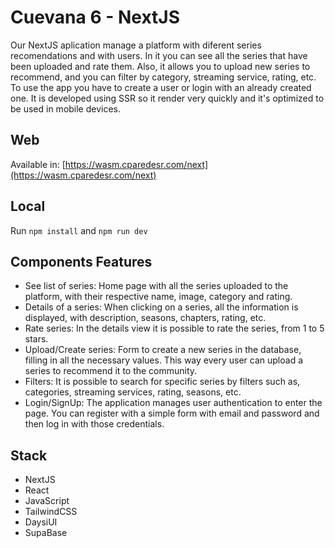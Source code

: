 # Cuevana 6 - NextJS

Our NextJS aplication manage a platform with diferent series recomendations and with users. In it you can see all the series that have been uploaded and rate them. Also, it allows you to upload new series to recommend, and you can filter by category, streaming service, rating, etc. To use the app you have to create a user or login with an already created one. It is developed using SSR so it render very quickly and it's optimized to be used in mobile devices.  

## Web
Available in: [https://wasm.cparedesr.com/next](https://wasm.cparedesr.com/next)

## Local
Run `npm install` and `npm run dev`

## Components Features
- See list of series: Home page with all the series uploaded to the platform, with their respective name, image, category and rating.
- Details of a series: When clicking on a series, all the information is displayed, with description, seasons, chapters, rating, etc.
- Rate series: In the details view it is possible to rate the series, from 1 to 5 stars.
- Upload/Create series: Form to create a new series in the database, filling in all the necessary values. This way every user can upload a series to recommend it to the community.
- Filters: It is possible to search for specific series by filters such as, categories, streaming services, rating, seasons, etc.
- Login/SignUp: The application manages user authentication to enter the page. You can register with a simple form with email and password and then log in with those credentials.

## Stack

- NextJS
- React
- JavaScript
- TailwindCSS
- DaysiUI
- SupaBase
